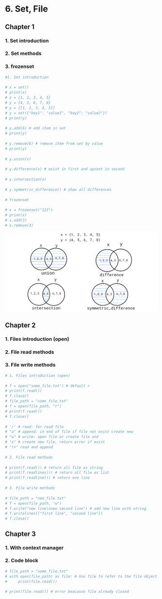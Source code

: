 # 6. Set, File

## Chapter 1
### 1. Set introduction
### 2. Set methods
### 3. frozenset


```python
#1. Set introduction

# x = set()
# print(x)
# x = {1, 2, 3, 4, 5}
# y = {4, 5, 6, 7, 8}
# y = {[1, 2, 3, 4, 5]}
# y = set({"key1": "value1", "key2": "value2"})
# print(y)

# y.add(6) # add item in set
# print(y)

# y.remove(6) # remove item from set by value
# print(y)

# y.union(x) 

# y.difference(x) # exist in first and upsent in second

# y.intersection(x)

# y.symmetric_difference() # show all differences

# frozenset

# x = frozenset("123")
# print(x)
# x.add(3)
# x.remove(3)
```

![title](set.png)

## Chapter 2
### 1. Files introduction (open)
### 2. File read methods
### 3. File write methods


```python
# 1. Files introduction (open)

# f = open("some_file.txt") # default r
# print(f.read())
# f.close()
# file_path = "some_file.txt"
# f = open(file_path, "r")
# print(f.read())
# f.close()

# 'r' # read: for read file
# "a" # append: in end of file if file not exist create new
# "w" # write: open file or create file and
# "x" # create new file, return error if exist
# "r+" read and append

# 2. File read methods

# print(f.read()) # return all file as string
# print(f.readlines()) # return all file as list
# print(f.readline()) # return one line

# 3. File write methods

# file_path = "new_file.txt"
# f = open(file_path, "w")
# f.write("new line\nnew second line") # add new line with string
# f.writelines(["first line", "second line"])
# f.close()
```

    


## Chapter 3
### 1. With context manager
### 2. Code block


```python
# file_path = "some_file.txt"
# with open(file_path) as file: # Use file to refer to the file object
#     print(file.read())
    
# print(file.read()) # error beacause file already closed
```
